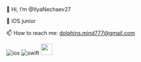 
 

👋 Hi, I’m @IlyaNechaev27

👀 iOS junior

📫 How to reach me: dolphins.mind777@gmail.com


![ios](https://img.shields.io/badge/iOS-000000?style=for-the-badge&logo=ios&logoColor=white)
![swift](https://img.shields.io/badge/Swift-FA7343?style=for-the-badge&logo=swift&logoColor=white)
<img src="https://avatars.githubusercontent.com/u/7774181?s=280&v=4" width="30">

